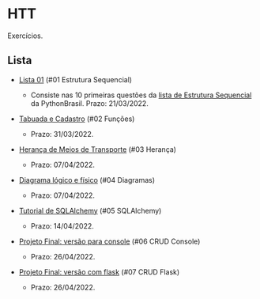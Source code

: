 # HTT
 Exercícios.
 
## Lista

* [Lista 01](https://github.com/franciellerl/High-Tech-Talents-01/tree/main/%2301%20Estrutura%20Sequencial) (#01 Estrutura Sequencial)
  * Consiste nas 10 primeiras questões da [lista de Estrutura Sequencial](https://wiki.python.org.br/EstruturaSequencial) da PythonBrasil. Prazo: 21/03/2022.

* [Tabuada e Cadastro](https://github.com/franciellerl/High-Tech-Talents-01/tree/main/%2302%20Fun%C3%A7%C3%B5es) (#02 Funções)
  * Prazo: 31/03/2022.  

* [Herança de Meios de Transporte](https://github.com/franciellerl/High-Tech-Talents-01/tree/main/%2303%20Heran%C3%A7a) (#03 Herança)
  * Prazo: 07/04/2022.

* [Diagrama lógico e físico](https://github.com/franciellerl/High-Tech-Talents-01/tree/main/%2304%20Diagramas) (#04 Diagramas)
  * Prazo: 07/04/2022.

* [Tutorial de SQLAlchemy](https://github.com/franciellerl/High-Tech-Talents-01/tree/main/%2305%20SQLAlchemy) (#05 SQLAlchemy)
  * Prazo: 14/04/2022.

* [Projeto Final: versão para console](https://github.com/franciellerl/High-Tech-Talents-01/tree/main/%2306%20CRUD%20Console) (#06 CRUD Console)
  * Prazo: 26/04/2022.

* [Projeto Final: versão com flask](https://github.com/franciellerl/High-Tech-Talents-01/tree/main/%2307%20CRUD%20Flask) (#07 CRUD Flask)
  * Prazo: 26/04/2022. 
